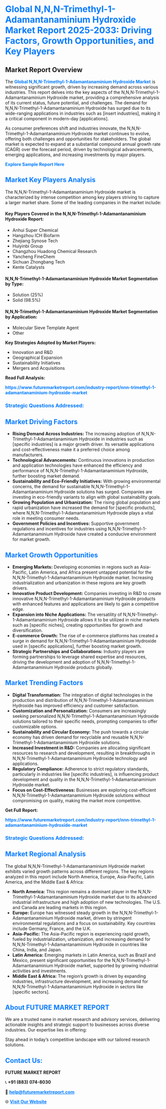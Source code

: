 <h1 style="color: #007BFF;">Global N,N,N-Trimethyl-1-Adamantanaminium Hydroxide Market Report 2025-2033: Driving Factors, Growth Opportunities, and Key Players</h1>

<section id="overview">
<h2>Market Report Overview</h2>
<p>The <a href="https://www.futuremarketreport.com/industry-report/nnn-trimethyl-1-adamantanaminium-hydroxide-market" style="color: #007BFF; text-decoration: none;"><strong>Global N,N,N-Trimethyl-1-Adamantanaminium Hydroxide Market</strong></a> is witnessing significant growth, driven by increasing demand across various industries. This report delves into the key aspects of the N,N,N-Trimethyl-1-Adamantanaminium Hydroxide market, providing a comprehensive analysis of its current status, future potential, and challenges. The demand for N,N,N-Trimethyl-1-Adamantanaminium Hydroxide has surged due to its wide-ranging applications in industries such as [insert industries], making it a critical component in modern-day [applications].</p>
<p>As consumer preferences shift and industries innovate, the N,N,N-Trimethyl-1-Adamantanaminium Hydroxide market continues to evolve, offering both challenges and opportunities for stakeholders. The global market is expected to expand at a substantial compound annual growth rate (CAGR) over the forecast period, driven by technological advancements, emerging applications, and increasing investments by major players.</p>
</section>

<section id="overview">
<p><a href="https://www.futuremarketreport.com/request-sample/reportId=42102" style="color: #007BFF; text-decoration: none;"><strong>Explore Sample Report Here</strong></a></p>
</section>

<section id="key-players">
<h2 style="color: #007BFF;">Market Key Players Analysis</h2>
<p>The N,N,N-Trimethyl-1-Adamantanaminium Hydroxide market is characterized by intense competition among key players striving to capture a larger market share. Some of the leading companies in the market include:</p>
<h4>Key Players Covered in the N,N,N-Trimethyl-1-Adamantanaminium Hydroxide Report:</h4>
<ul><li>Anhui Super Chemical</li><li>Hangzhou ICH Biofarm</li><li>Zhejiang Synose Tech</li><li>Huiyinbi Group</li><li>Changzhou Huadong Chemical Research</li><li>Yancheng FineChem</li><li>Sichuan Zhongbang Tech</li><li>Kente Catalysts</li></ul>
<h4>N,N,N-Trimethyl-1-Adamantanaminium Hydroxide Market Segmentation by Type:</h4>
<ul><li>Solution (25%)</li><li>Solid (98.5%)</li></ul>

<h4>N,N,N-Trimethyl-1-Adamantanaminium Hydroxide Market Segmentation by Application:</h4>
<ul><li>Molecular Sieve Template Agent</li><li>Other</li></ul>
<p><strong>Key Strategies Adopted by Market Players:</strong></p>
<ul>
<li>Innovation and R&D</li>
<li>Geographical Expansion</li>
<li>Sustainability Initiatives</li>
<li>Mergers and Acquisitions</li>
</ul>
</section>

<section>
<p><strong>Read Full Analysis: </strong></p><a href="https://www.futuremarketreport.com/industry-report/nnn-trimethyl-1-adamantanaminium-hydroxide-market" style="color: #007BFF; text-decoration: none;"><strong>https://www.futuremarketreport.com/industry-report/nnn-trimethyl-1-adamantanaminium-hydroxide-market</strong></a>
<h3 style="color: #007BFF;">Strategic Questions Addressed:</h3>
</section>

<section id="driving-factors">
<h2 style="color: #007BFF;">Market Driving Factors</h2>
<ul>
<li><strong>Rising Demand Across Industries:</strong> The increasing adoption of N,N,N-Trimethyl-1-Adamantanaminium Hydroxide in industries such as [specific industries] is a major growth driver. Its versatile applications and cost-effectiveness make it a preferred choice among manufacturers.</li>
<li><strong>Technological Advancements:</strong> Continuous innovations in production and application technologies have enhanced the efficiency and performance of N,N,N-Trimethyl-1-Adamantanaminium Hydroxide, further boosting market demand.</li>
<li><strong>Sustainability and Eco-Friendly Initiatives:</strong> With growing environmental concerns, the demand for sustainable N,N,N-Trimethyl-1-Adamantanaminium Hydroxide solutions has surged. Companies are investing in eco-friendly variants to align with global sustainability goals.</li>
<li><strong>Growing Population and Urbanization:</strong> The rising global population and rapid urbanization have increased the demand for [specific products], where N,N,N-Trimethyl-1-Adamantanaminium Hydroxide plays a vital role in meeting consumer needs.</li>
<li><strong>Government Policies and Incentives:</strong> Supportive government regulations and incentives for industries using N,N,N-Trimethyl-1-Adamantanaminium Hydroxide have created a conducive environment for market growth.</li>
</ul>
</section>

<section id="growth-opportunities">
<h2 style="color: #007BFF;">Market Growth Opportunities</h2>
<ul>
<li><strong>Emerging Markets:</strong> Developing economies in regions such as Asia-Pacific, Latin America, and Africa present untapped potential for the N,N,N-Trimethyl-1-Adamantanaminium Hydroxide market. Increasing industrialization and urbanization in these regions are key growth drivers.</li>
<li><strong>Innovative Product Development:</strong> Companies investing in R&D to create innovative N,N,N-Trimethyl-1-Adamantanaminium Hydroxide products with enhanced features and applications are likely to gain a competitive edge.</li>
<li><strong>Expansion into Niche Applications:</strong> The versatility of N,N,N-Trimethyl-1-Adamantanaminium Hydroxide allows it to be utilized in niche markets such as [specific niches], creating opportunities for growth and diversification.</li>
<li><strong>E-commerce Growth:</strong> The rise of e-commerce platforms has created a surge in demand for N,N,N-Trimethyl-1-Adamantanaminium Hydroxide used in [specific applications], further boosting market growth.</li>
<li><strong>Strategic Partnerships and Collaborations:</strong> Industry players are forming partnerships to leverage shared expertise and resources, driving the development and adoption of N,N,N-Trimethyl-1-Adamantanaminium Hydroxide products globally.</li>
</ul>
</section>

<section id="trending-factors">
<h2 style="color: #007BFF;">Market Trending Factors</h2>
<ul>
<li><strong>Digital Transformation:</strong> The integration of digital technologies in the production and distribution of N,N,N-Trimethyl-1-Adamantanaminium Hydroxide has improved efficiency and customer satisfaction.</li>
<li><strong>Customization and Personalization:</strong> Consumers are increasingly seeking personalized N,N,N-Trimethyl-1-Adamantanaminium Hydroxide solutions tailored to their specific needs, prompting companies to offer customizable options.</li>
<li><strong>Sustainability and Circular Economy:</strong> The push towards a circular economy has driven demand for recyclable and reusable N,N,N-Trimethyl-1-Adamantanaminium Hydroxide solutions.</li>
<li><strong>Increased Investment in R&D:</strong> Companies are allocating significant resources to research and development, resulting in breakthroughs in N,N,N-Trimethyl-1-Adamantanaminium Hydroxide technology and applications.</li>
<li><strong>Regulatory Compliance:</strong> Adherence to strict regulatory standards, particularly in industries like [specific industries], is influencing product development and quality in the N,N,N-Trimethyl-1-Adamantanaminium Hydroxide market.</li>
<li><strong>Focus on Cost-Effectiveness:</strong> Businesses are exploring cost-efficient N,N,N-Trimethyl-1-Adamantanaminium Hydroxide solutions without compromising on quality, making the market more competitive.</li>
</ul>
</section>

<section>
<p><strong>Get Full Report: </strong></p><a href="https://www.futuremarketreport.com/industry-report/nnn-trimethyl-1-adamantanaminium-hydroxide-market" style="color: #007BFF; text-decoration: none;"><strong>https://www.futuremarketreport.com/industry-report/nnn-trimethyl-1-adamantanaminium-hydroxide-market</strong></a>
<h3 style="color: #007BFF;">Strategic Questions Addressed:</h3>
</section>


<section id="regional-analysis">
<h2 style="color: #007BFF;">Market Regional Analysis</h2>
<p>The global N,N,N-Trimethyl-1-Adamantanaminium Hydroxide market exhibits varied growth patterns across different regions. The key regions analyzed in this report include North America, Europe, Asia-Pacific, Latin America, and the Middle East & Africa:</p>
<ul>
<li><strong>North America:</strong> This region remains a dominant player in the N,N,N-Trimethyl-1-Adamantanaminium Hydroxide market due to its advanced industrial infrastructure and high adoption of new technologies. The U.S. and Canada are leading markets in this region.</li>
<li><strong>Europe:</strong> Europe has witnessed steady growth in the N,N,N-Trimethyl-1-Adamantanaminium Hydroxide market, driven by stringent environmental regulations and a focus on sustainability. Key countries include Germany, France, and the U.K.</li>
<li><strong>Asia-Pacific:</strong> The Asia-Pacific region is experiencing rapid growth, fueled by industrialization, urbanization, and increasing demand for N,N,N-Trimethyl-1-Adamantanaminium Hydroxide in countries like China, India, and Japan.</li>
<li><strong>Latin America:</strong> Emerging markets in Latin America, such as Brazil and Mexico, present significant opportunities for the N,N,N-Trimethyl-1-Adamantanaminium Hydroxide market, supported by growing industrial activities and investments.</li>
<li><strong>Middle East & Africa:</strong> The region’s growth is driven by expanding industries, infrastructure development, and increasing demand for N,N,N-Trimethyl-1-Adamantanaminium Hydroxide in sectors like [specific sectors].</li>
</ul>
</section>

<footer>
<h2 style="color: #007BFF;">About FUTURE MARKET REPORT</h2>
<p>We are a trusted name in market research and advisory services, delivering actionable insights and strategic support to businesses across diverse industries. Our expertise lies in offering:</p>

<p>Stay ahead in today’s competitive landscape with our tailored research solutions.</p>

<h2 style="color: #007BFF;">Contact Us:</h2>
<p><strong>FUTURE MARKET REPORT</strong></p>
<p>📞 <strong>+91 (883) 074-8030</strong></p>
<p>📧 <strong><a href="mailto:help@futuremarketreport.com" style="color: #007BFF;">help@futuremarketreport.com</a></strong></p>
<p>🌐 <strong><a href="https://www.futuremarketreport.com/" style="color: #007BFF;">Visit Our Website</a></strong></p>
</footer>